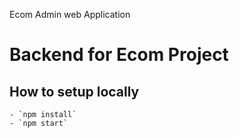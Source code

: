 Ecom Admin web Application

# Backend for Ecom Project

## How to setup locally

    - `npm install`
    - `npm start`
